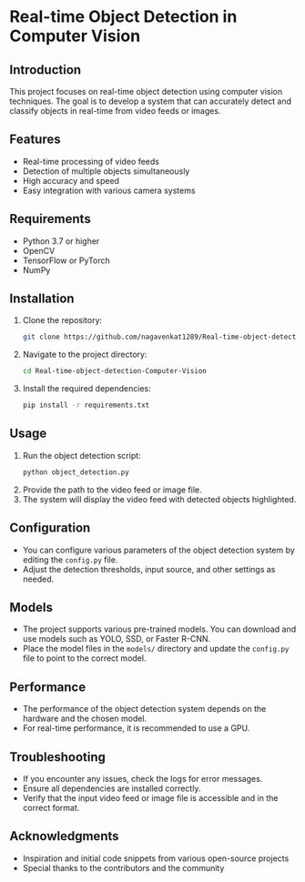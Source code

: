# Real-time Object Detection in Computer Vision

## Introduction
This project focuses on real-time object detection using computer vision techniques. The goal is to develop a system that can accurately detect and classify objects in real-time from video feeds or images.

## Features
- Real-time processing of video feeds
- Detection of multiple objects simultaneously
- High accuracy and speed
- Easy integration with various camera systems

## Requirements
- Python 3.7 or higher
- OpenCV
- TensorFlow or PyTorch
- NumPy

## Installation
1. Clone the repository:
    ```bash
    git clone https://github.com/nagavenkat1289/Real-time-object-detection-Computer-Vision.git
    ```
2. Navigate to the project directory:
    ```bash
    cd Real-time-object-detection-Computer-Vision
    ```
3. Install the required dependencies:
    ```bash
    pip install -r requirements.txt
    ```

## Usage
1. Run the object detection script:
    ```bash
    python object_detection.py
    ```
2. Provide the path to the video feed or image file.
3. The system will display the video feed with detected objects highlighted.

## Configuration
- You can configure various parameters of the object detection system by editing the `config.py` file.
- Adjust the detection thresholds, input source, and other settings as needed.

## Models
- The project supports various pre-trained models. You can download and use models such as YOLO, SSD, or Faster R-CNN.
- Place the model files in the `models/` directory and update the `config.py` file to point to the correct model.

## Performance
- The performance of the object detection system depends on the hardware and the chosen model.
- For real-time performance, it is recommended to use a GPU.

## Troubleshooting
- If you encounter any issues, check the logs for error messages.
- Ensure all dependencies are installed correctly.
- Verify that the input video feed or image file is accessible and in the correct format.

## Acknowledgments
- Inspiration and initial code snippets from various open-source projects
- Special thanks to the contributors and the community
